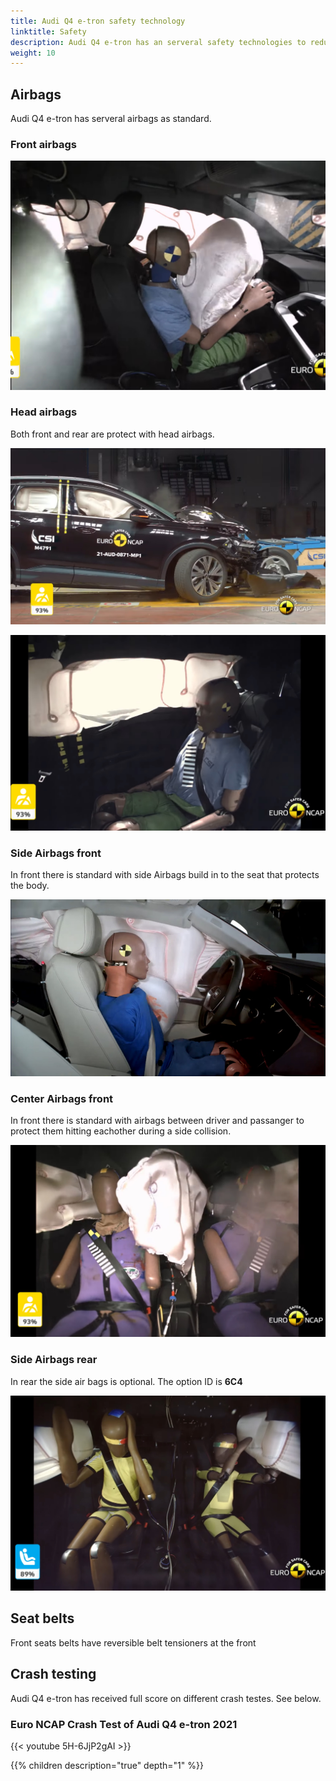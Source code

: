 ```yaml
---
title: Audi Q4 e-tron safety technology
linktitle: Safety
description: Audi Q4 e-tron has an serveral safety technologies to reduce damage in collisions
weight: 10
---
```

<!-- markdownlint-disable MD033 -->
## Airbags

Audi Q4 e-tron has serveral airbags as standard.

### Front airbags

![Front Airbags](frontairbags.jpg "Front airbags - standard")

### Head airbags

Both front and rear are protect with head airbags.

![Front](sideairbags.jpg "Head airbags in front and rear")

![Rear](airbagssiderear2.jpg "Head airbags rear")

### Side Airbags front

In front there is standard with side Airbags build in to the seat that protects the body.

![Side Airbags](airbagssidefronts.jpg "Side airbags front are standard")

### Center Airbags front

In front there is standard with airbags between driver and passanger to protect them hitting eachother during a side collision.

![Center Airbags](consolairbag.jpg)

### Side Airbags rear

In rear the side air bags is optional. The option ID is **6C4**

![Side airbags rear](airbagssiderear.jpg "Air bag side rear is optinal. Only head airbags are standard on Q4 e-tron")

## Seat belts

Front seats belts have reversible belt tensioners at the front

## Crash testing

Audi Q4 e-tron has received full score on different crash testes. See below.

### Euro NCAP Crash Test of Audi Q4 e-tron 2021

{{< youtube 5H-6JjP2gAI >}}

{{% children description="true" depth="1" %}}
